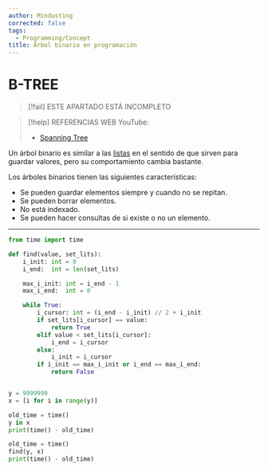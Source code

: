 ```yaml
---
author: Mindusting
corrected: false
tags:
  - Programming/Concept
title: Árbol binario en programación
---
```


# B-TREE

> [!fail] ESTE APARTADO ESTÁ INCOMPLETO

> [!help] REFERENCIAS WEB
> YouTube:
> - [Spanning Tree](https://youtu.be/K1a2Bk8NrYQ)

Un árbol binario es similar a las [listas](pc_list.md) en el sentido de que sirven para guardar valores, pero su comportamiento cambia bastante.

Los árboles binarios tienen las siguientes características:

- Se pueden guardar elementos siempre y cuando no se repitan.
- Se pueden borrar elementos.
- No está indexado.
- Se pueden hacer consultas de si existe o no un elemento.

---

```py
from time import time

def find(value, set_lits):
    i_init: int = 0
    i_end:  int = len(set_lits)

    max_i_init: int = i_end - 1
    max_i_end:  int = 0

    while True:
        i_cursor: int = (i_end - i_init) // 2 + i_init
        if set_lits[i_cursor] == value:
            return True
        elif value < set_lits[i_cursor]:
            i_end = i_cursor
        else:
            i_init = i_cursor
        if i_init == max_i_init or i_end == max_i_end:
            return False


y = 9999999
x = [i for i in range(y)]

old_time = time()
y in x
print(time() - old_time)

old_time = time()
find(y, x)
print(time() - old_time)
```

